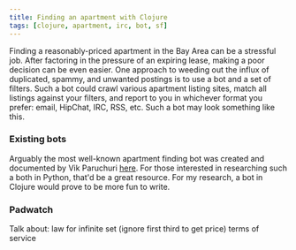 ```yaml
---
title: Finding an apartment with Clojure
tags: [clojure, apartment, irc, bot, sf]
---
```


Finding a reasonably-priced apartment in the Bay Area can be a stressful job.
After factoring in the pressure of an expiring lease, making a poor decision can
be even easier. One approach to weeding out the influx of duplicated, spammy,
and unwanted postings is to use a bot and a set of filters. Such a bot could
crawl various apartment listing sites, match all listings against your filters,
and report to you in whichever format you prefer: email, HipChat, IRC, RSS, etc.
Such a bot may look something like this.

### Existing bots
Arguably the most well-known apartment finding bot was created and documented by
Vik Paruchuri [here](https://www.dataquest.io/blog/apartment-finding-slackbot/).
For those interested in researching such a both in Python, that'd be a great
resource. For my research, a bot in Clojure would prove to be more fun to write.

### Padwatch

Talk about:
  law for infinite set (ignore first third to get price)
  terms of service
